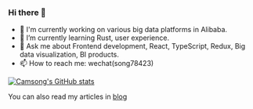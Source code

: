 ### Hi there 👋

<!--
**camsong/camsong** is a ✨ _special_ ✨ repository because its `README.md` (this file) appears on your GitHub profile.

Here are some ideas to get you started:

- 🔭 I’m currently working on ...
- 🌱 I’m currently learning ...
- 👯 I’m looking to collaborate on ...
- 🤔 I’m looking for help with ...
- 💬 Ask me about ...
- 📫 How to reach me: ...
- 😄 Pronouns: ...
- ⚡ Fun fact: ...
-->


- 🔭 I'm currently working on various big data platforms in Alibaba.
- 🌱 I’m currently learning Rust, user experience.
- 💬 Ask me about Frontend development, React, TypeScript, Redux, Big data visualization, BI products.
- 📫 How to reach me: wechat(song78423)

[![Camsong's GitHub stats](https://github-readme-stats.vercel.app/api?username=camsong&theme=vue-dark)](https://github.com/anuraghazra/github-readme-stats)

You can also read my articles in [blog](https://github.com/camsong/blog)
